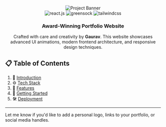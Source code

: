 <div align="center">
  <br />
  <img src="https://github.com/user-attachments/assets/ab600f24-f4d9-4cef-8f1e-3fd9194afb30" alt="Project Banner" />
  <br />

  <div>
    <img src="https://img.shields.io/badge/-React_JS-black?style=for-the-badge&logoColor=white&logo=react&color=61DAFB" alt="react.js" />
    <img src="https://img.shields.io/badge/-GSAP-black?style=for-the-badge&logoColor=white&logo=greensock&color=88CE02" alt="greensock" />
    <img src="https://img.shields.io/badge/-Tailwind_CSS-black?style=for-the-badge&logoColor=white&logo=tailwindcss&color=06B6D4" alt="tailwindcss" />
  </div>

  <h3 align="center">Award-Winning Portfolio Website</h3>

  <p align="center">Crafted with care and creativity by <strong>Gaurav</strong>. This website showcases advanced UI animations, modern frontend architecture, and responsive design techniques.</p>
</div>

## 📋 Table of Contents

1. 🤖 [Introduction](#introduction)  
2. ⚙️ [Tech Stack](#tech-stack)  
3. 🔋 [Features](#features)  
4. 🚀 [Getting Started](#getting-started)  
5. 🛠️ [Deployment](#deployment)

---

Let me know if you'd like to add a personal logo, links to your portfolio, or social media handles.
